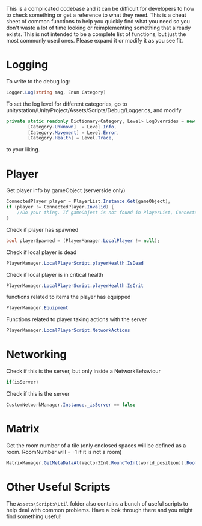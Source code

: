 This is a complicated codebase and it can be difficult for developers to how to check something or get a reference to what they need. This is a cheat sheet of common functions to help you quickly find what you need so you don't waste a lot of time looking or reimplementing something that already exists. This is not intended to be a complete list of functions, but just the most commonly used ones. Please expand it or modify it as you see fit.

# Logging

To write to the debug log:
```cs
Logger.Log(string msg, Enum Category)
```


To set the log level for different categories, go to unitystation/UnityProject/Assets/Scripts/Debug/Logger.cs, and modify 

```cs
private static readonly Dictionary<Category, Level> LogOverrides = new Dictionary<Category, Level>{
		[Category.Unknown]  = Level.Info,
		[Category.Movement] = Level.Error,
		[Category.Health] = Level.Trace, 
```
to your liking.

# Player
Get player info by gameObject (serverside only)
```cs
ConnectedPlayer player = PlayerList.Instance.Get(gameObject);
if (player != ConnectedPlayer.Invalid) {
    //Do your thing. If gameObject is not found in PlayerList, ConnectedPlayer.Invalid is returned
}
```


Check if player has spawned
```cs
bool playerSpawned = (PlayerManager.LocalPlayer != null);
```

Check if local player is dead
```cs
PlayerManager.LocalPlayerScript.playerHealth.IsDead
```

Check if local player is in critical health
```cs
PlayerManager.LocalPlayerScript.playerHealth.IsCrit
```

functions related to items the player has equipped
```cs
PlayerManager.Equipment
```

Functions related to player taking actions with the server
```cs
PlayerManager.LocalPlayerScript.NetworkActions
```

# Networking
Check if this is the server, but only inside a NetworkBehaviour
```cs
if(isServer)
```

Check if this is the server

```cs
CustomNetworkManager.Instance._isServer == false
```

# Matrix
Get the room number of a tile (only enclosed spaces will be defined as a room. RoomNumber will = -1 if it is not a room)
```cs
MatrixManager.GetMetaDataAt(Vector3Int.RoundToInt(world_position)).RoomNumber
```
# Other Useful Scripts
The `Assets\Scripts\Util` folder also contains a bunch of useful scripts to help deal with common problems. Have a look through there and you might find something useful!

